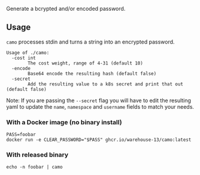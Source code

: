 Generate a bcrypted and/or encoded password.

## Usage

`camo` processes stdin and turns a string into an encrypted password.

```
Usage of ./camo:
  -cost int
        The cost weight, range of 4-31 (default 10)
  -encode
        Base64 encode the resulting hash (default false)
  -secret
        Add the resulting value to a k8s secret and print that out (default false)
```

Note: If you are passing the `--secret` flag you will have to edit the resulting
yaml to update the `name`, `namespace` and `username` fields to match your needs.

### With a Docker image (no binary install)

```
PASS=foobar
docker run -e CLEAR_PASSWORD="$PASS" ghcr.io/warehouse-13/camo:latest
```

### With released binary

```
echo -n foobar | camo
```
